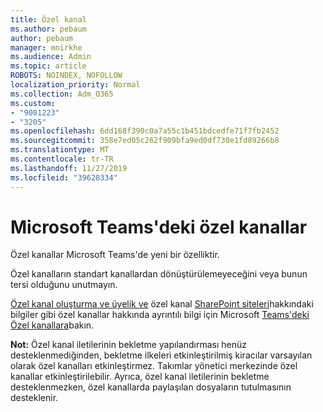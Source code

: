 ```yaml
---
title: Özel kanal
ms.author: pebaum
author: pebaum
manager: mnirkhe
ms.audience: Admin
ms.topic: article
ROBOTS: NOINDEX, NOFOLLOW
localization_priority: Normal
ms.collection: Adm_O365
ms.custom:
- "9001223"
- "3205"
ms.openlocfilehash: 6dd168f390c0a7a55c1b451bdcedfe71f7fb2452
ms.sourcegitcommit: 358e7ed05c262f909bfa9ed0df730e1fd89266b8
ms.translationtype: MT
ms.contentlocale: tr-TR
ms.lasthandoff: 11/27/2019
ms.locfileid: "39628334"
---
```

# <a name="private-channels-in-microsoft-teams"></a>Microsoft Teams'deki özel kanallar

Özel kanallar Microsoft Teams'de yeni bir özelliktir. 

Özel kanalların standart kanallardan dönüştürülemeyeceğini veya bunun tersi olduğunu unutmayın.

[Özel kanal oluşturma ve üyelik ve](https://docs.microsoft.com/MicrosoftTeams/private-channels#private-channel-creation-and-membership) özel kanal [SharePoint siteleri](https://docs.microsoft.com/MicrosoftTeams/private-channels#private-channel-sharepoint-sites)hakkındaki bilgiler gibi özel kanallar hakkında ayrıntılı bilgi için Microsoft [Teams'deki Özel kanallara](https://docs.microsoft.com/MicrosoftTeams/private-channels)bakın. 

**Not:** Özel kanal iletilerinin bekletme yapılandırması henüz desteklenmediğinden, bekletme ilkeleri etkinleştirilmiş kiracılar varsayılan olarak özel kanalları etkinleştirmez. Takımlar yönetici merkezinde özel kanallar etkinleştirilebilir. Ayrıca, özel kanal iletilerinin bekletme desteklenmezken, özel kanallarda paylaşılan dosyaların tutulmasının desteklenir.